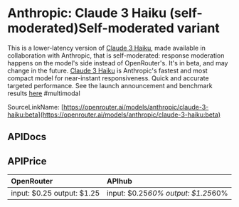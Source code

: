 # Anthropic: Claude 3 Haiku (self-moderated)Self-moderated variant

This is a lower-latency version of [Claude 3 Haiku](/models/anthropic/claude-3-haiku), made available in collaboration with Anthropic, that is self-moderated: response moderation happens on the model's side instead of OpenRouter's. It's in beta, and may change in the future.
[Claude 3 Haiku](/models/anthropic/claude-3-haiku) is Anthropic's fastest and most compact model for
near-instant responsiveness. Quick and accurate targeted performance.
See the launch announcement and benchmark results [here](https://www.anthropic.com/news/claude-3-haiku)
#multimodal

SourceLinkName: [https://openrouter.ai/models/anthropic/claude-3-haiku:beta](https://openrouter.ai/models/anthropic/claude-3-haiku:beta)

## APIDocs



## APIPrice

| OpenRouter | APIhub |
|:---|:---|
| input: $0.25 output: $1.25 | input: $0.25*60% output: $1.25*60% |
